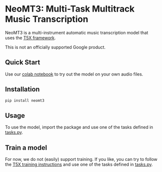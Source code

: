 # NeoMT3: Multi-Task Multitrack Music Transcription

NeoMT3 is a multi-instrument automatic music transcription model that uses the [T5X framework](https://github.com/google-research/t5x).

This is not an officially supported Google product.

## Quick Start

Use our [colab notebook](https://colab.research.google.com/github/magenta/neomt3/blob/main/neomt3/colab/music_transcription_with_transformers.ipynb) to
try out the model on your own audio files.

## Installation

```bash
pip install neomt3
```

## Usage

To use the model, import the package
and use one of the tasks defined in [tasks.py](neomt3/tasks.py).

## Train a model

For now, we do not (easily) support training.  If you like, you can try to
follow the [T5X training instructions](https://github.com/google-research/t5x#training)
and use one of the tasks defined in [tasks.py](neomt3/tasks.py).
